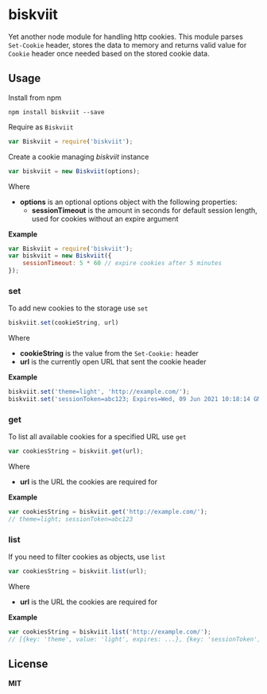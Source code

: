 # biskviit
Yet another node module for handling http cookies. This module parses `Set-Cookie` header, stores the data to memory and returns valid value for `Cookie` header once needed based on the stored cookie data.

## Usage

Install from npm

    npm install biskviit --save

Require as `Biskviit`

```javascript
var Biskviit = require('biskviit');
```

Create a cookie managing *biskviit* instance

```javascript
var biskviit = new Biskviit(options);
```

Where

  * **options** is an optional options object with the following properties:
    * **sessionTimeout** is the amount in seconds for default session length, used for cookies without an expire argument

**Example**

```javascript
var Biskviit = require('biskviit');
var biskviit = new Biskviit({
    sessionTimeout: 5 * 60 // expire cookies after 5 minutes
});
```

### set

To add new cookies to the storage use `set`

```javascript
biskviit.set(cookieString, url)
```

Where

  * **cookieString** is the value from the `Set-Cookie:` header
  * **url** is the currently open URL that sent the cookie header

**Example**

```javascript
biskviit.set('theme=light', 'http://example.com/');
biskviit.set('sessionToken=abc123; Expires=Wed, 09 Jun 2021 10:18:14 GMT', 'http://example.com/');
```

### get

To list all available cookies for a specified URL use `get`

```javascript
var cookiesString = biskviit.get(url);
```

Where

  * **url** is the URL the cookies are required for

**Example**

```javascript
var cookiesString = biskviit.get('http://example.com/');
// theme=light; sessionToken=abc123
```

### list

If you need to filter cookies as objects, use `list`

```javascript
var cookiesString = biskviit.list(url);
```

Where

  * **url** is the URL the cookies are required for

**Example**

```javascript
var cookiesString = biskviit.list('http://example.com/');
// [{key: 'theme', value: 'light', expires: ...}, {key: 'sessionToken', value: 'abc123', expires: ...}]
```

## License

**MIT**
